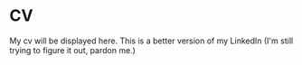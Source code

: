 # CV
My cv will be displayed here. This is a better version of my LinkedIn (I'm still trying to figure it out, pardon me.)
